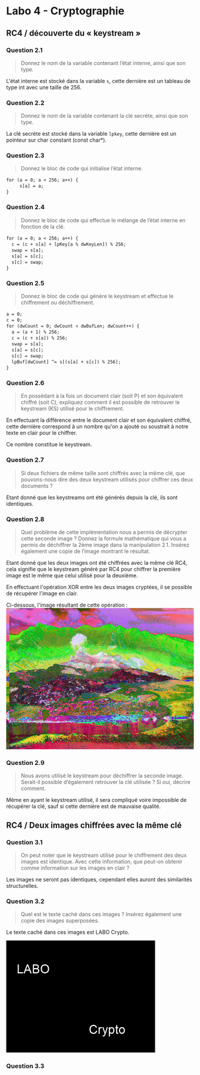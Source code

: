 # Labo 4 - Cryptographie

## RC4 / découverte du « keystream »
### Question 2.1
> Donnez le nom de la variable contenant l’état interne, ainsi que son type.

L'état interne est stocké dans la variable `s`, cette dernière est un tableau de type int avec une taille de 256.

### Question 2.2 
> Donnez le nom de la variable contenant la clé secrète, ainsi que son type.

La clé secrète est stocké dans la variable `lpkey`, cette dernière est un pointeur sur char constant (const char*).

### Question 2.3 
> Donnez le bloc de code qui initialise l’état interne.

```
for (a = 0; a < 256; a++) {
     s[a] = a;
}
```

### Question 2.4 
> Donnez le bloc de code qui effectue le mélange de l’état interne en fonction de la clé.

```
for (a = 0; a < 256; a++) {
  c = (c + s[a] + lpKey[a % dwKeyLen]) % 256;
  swap = s[a];
  s[a] = s[c];
  s[c] = swap;
}
```

### Question 2.5
> Donnez le bloc de code qui génère le keystream et effectue le chiffrement ou déchiffrement.

```
a = 0;
c = 0;
for (dwCount = 0; dwCount < dwBufLen; dwCount++) {
  a = (a + 1) % 256;
  c = (c + s[a]) % 256;
  swap = s[a];
  s[a] = s[c];
  s[c] = swap;
  lpBuf[dwCount] ^= s[(s[a] + s[c]) % 256];
}
```

### Question 2.6
> En possédant à la fois un document clair (soit P) et son équivalent chiffré (soit C),
> expliquez comment il est possible de retrouver le keystream (KS) utilisé pour le chiffrement.

En effectuant la différence entre le document clair et son équivalent chiffré, cette dernière correspond à un nombre qu'on a ajouté ou soustrait à notre texte en clair pour le chiffrer.

Ce nombre constitue le keystream.

### Question 2.7
> Si deux fichiers de même taille sont chiffrés avec la même clé, que pouvons-nous dire
> des deux keystream utilisés pour chiffrer ces deux documents ?

Etant donné que les keystreams ont été générés depuis la clé, ils sont identiques.

### Question 2.8
> Quel problème de cette implémentation nous a permis de décrypter cette seconde
> image ? Donnez la formule mathématique qui vous a permis de déchiffrer la 2ème
> image dans la manipulation 2.1.
> Insérez également une copie de l’image montrant le résultat.

Etant donné que les deux images ont été chiffrées avec la même clé RC4, cela signifie que le keystream généré par RC4 pour chiffrer la première image est le même que celui utilisé pour la deuxième.

En effectuant l'opération XOR entre les deux images cryptées, il se possible de récupérer l'image en clair.

Ci-dessous, l'image résultant de cette opération :
![](./sources/RC4-1/part1_02.bmp)

### Question 2.9
> Nous avons utilisé le keystream pour déchiffrer la seconde image. Serait-il possible
> d’également retrouver la clé utilisée ? Si oui, décrire comment.

Même en ayant le keystream utilisé, il sera compliqué voire impossible de récupérer la clé, sauf si cette dernière est de mauvaise qualité.

## RC4 / Deux images chiffrées avec la même clé
### Question 3.1
> On peut noter que le keystream utilisé pour le chiffrement des deux images est identique. Avec cette information, que peut-on obtenir comme 
> information sur les images en clair ?

Les images ne seront pas identiques, cependant elles auront des similarités structurelles.

### Question 3.2
> Quel est le texte caché dans ces images ? Insérez également une copie des images superposées.

Le texte caché dans ces images est LABO Crypto.

![](./sources/RC4-2/part2_mix.bmp)

### Question 3.3
